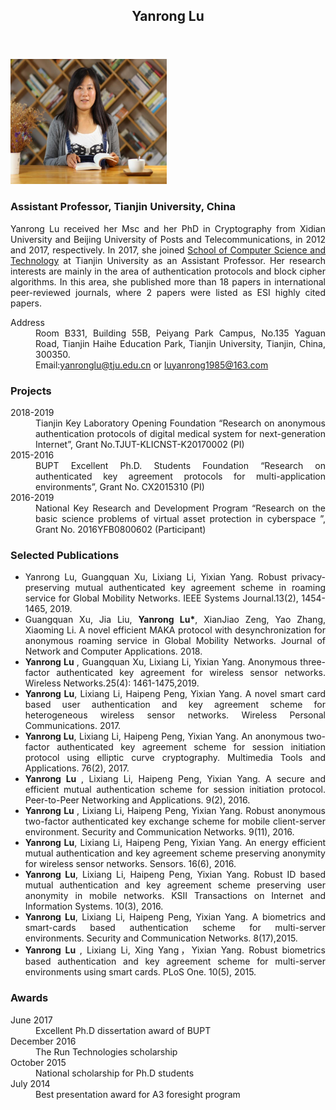 
<body>
<header>
<div class="container home" id="navigation">
<h2 id="name">Yanrong Lu</h2>
</div>
</header>
<div class="container">
<div id="section1">
<p><img id="001" src="001.jpg
" height="200" width="250" alt="XXXXXX" /></p>
</div>
<div id="section2">
<h3>Assistant Professor, Tianjin University, China</h3>
<p align="justify"> Yanrong Lu received her Msc and her PhD in Cryptography from Xidian University and Beijing University of Posts and Telecommunications, in 2012 and 2017, respectively. In 2017, she joined <a href="http://cs.tju.edu.cn/csweb/">School of Computer Science and Technology</a> at Tianjin University as an Assistant Professor. Her research interests are mainly in the area of authentication protocols and block cipher algorithms. In this area, she published more than 18 papers in international peer-reviewed journals, where 2 papers were listed as ESI highly cited papers. </p>
<dl class="cv">
<dt>Address</dt>
<dd>
<div align="justify"> Room B331, Building 55B, Peiyang Park Campus, No.135 Yaguan Road, Tianjin Haihe Education Park, Tianjin University, Tianjin, China, 300350.</div>
</dd>
<dd>
Email:<a href="mailto:yanronglu@tju.edu.cn" id="email2">yanronglu@tju.edu.cn</a> or <a href="mailto:luyanrong1985@163.com" id="email2">luyanrong1985@163.com</a>
</dd>
</dl>
<h3>Projects</h3>
<dl class="cv">
<dt> 2018-2019</dt>
<dd>
<div align="justify">Tianjin Key Laboratory Opening Foundation “Research on anonymous authentication protocols of digital medical system for next-generation Internet”, Grant No.TJUT-KLICNST-K20170002 (PI)</div>
</dd>
<dt>2015-2016</dt>
<dd>
<div align="justify">BUPT Excellent Ph.D. Students Foundation “Research on authenticated key agreement protocols for multi-application environments”, Grant No. CX2015310 (PI)</div>
</dd>
<dt>2016-2019</dt>
<dd>
<div align="justify">National Key Research and Development Program “Research on the basic science problems of virtual asset protection in cyberspace ”, Grant No. 2016YFB0800602 (Participant)</div>
</dd>
<dt></dt>
</dl>
<h3>Selected Publications</h3>
<ul class="cv">
<li>
<div align="justify"> Yanrong Lu, Guangquan Xu, Lixiang Li, Yixian Yang. Robust privacy-preserving mutual authenticated key agreement scheme in roaming service	for Global Mobility Networks. IEEE Systems Journal.13(2), 1454-1465, 2019.
</div>
</li>
<li>
<div align="justify"> Guangquan Xu, Jia Liu, <strong>Yanrong Lu*</strong>, XianJiao Zeng, Yao Zhang, Xiaoming Li. A novel efficient MAKA protocol with desynchronization for anonymous roaming service in Global Mobility Networks. Journal of Network and Computer Applications. 2018.</div>
</li>
<li>
<div align="justify"><strong> Yanrong Lu </strong>, Guangquan Xu, Lixiang Li, Yixian Yang. Anonymous three-factor authenticated key agreement for wireless sensor networks. Wireless Networks.25(4): 1461-1475,2019.
</div>
</li>
<li>
<div align="justify"><strong>Yanrong Lu</strong>, Lixiang Li, Haipeng Peng, Yixian Yang. A novel smart card based user authentication and key agreement scheme for heterogeneous wireless sensor networks. Wireless Personal Communications. 2017.
</div>
</li>
<li>
<div align="justify"><strong>Yanrong Lu</strong>, Lixiang Li, Haipeng Peng, Yixian Yang. An anonymous two-factor authenticated key agreement scheme for session initiation protocol using elliptic curve cryptography. Multimedia Tools and Applications. 76(2), 2017.
</div>
</li>
<li>
<div align="justify"><strong> Yanrong Lu </strong>, Lixiang Li, Haipeng Peng, Yixian Yang. A secure and efficient mutual authentication scheme for session initiation protocol. Peer-to-Peer Networking and Applications. 9(2), 2016.
</div>
</li>
<li>
<div align="justify"><strong> Yanrong Lu </strong>, Lixiang Li, Haipeng Peng, Yixian Yang. Robust anonymous two-factor authenticated key exchange scheme for mobile client-server environment. Security and Communication Networks. 9(11), 2016.
</div>
</li>
<li>
<div align="justify"><strong>Yanrong Lu</strong>, Lixiang Li, Haipeng Peng, Yixian Yang. An energy efficient mutual authentication and key agreement scheme preserving anonymity for wireless sensor networks. Sensors. 16(6), 2016.
</div>
</li>
<li>
<div align="justify"><strong>Yanrong Lu</strong>, Lixiang Li, Haipeng Peng, Yixian Yang. Robust ID based mutual authentication and key agreement scheme preserving user anonymity in mobile networks. KSII Transactions on Internet and Information Systems. 10(3), 2016.
</div>
</li>
<li>
<div align="justify"><strong>Yanrong Lu</strong>, Lixiang Li, Haipeng Peng, Yixian Yang. A biometrics and smart-cards based authentication scheme for multi-server environments. Security and Communication Networks. 8(17),2015.
</div>
</li>
<li>
<div align="justify"><strong>Yanrong Lu </strong>, Lixiang Li, Xing Yang，Yixian Yang. Robust biometrics based authentication and key agreement scheme for multi-server environments using smart cards. PLoS One. 10(5), 2015.
</div>
</li>
</ul>
<h3>Awards</h3>
<dl class="cv">
<dt> June 2017</dt>
<dd>
<div align="justify"> Excellent Ph.D dissertation award of BUPT </div>
</dd>
<dt> December 2016</dt>
<dd>
<div align="justify"> The Run Technologies scholarship </div>
</dd>
<dt> October 2015</dt>
<dd>
<div align="justify"> National scholarship for Ph.D students </div>
</dd>
<dt> July 2014</dt>
<dd>
<div align="justify"> Best presentation award for A3 foresight program </div>
</dd>
<dt></dt>
<dt>&nbsp;</dt>
</dl>

